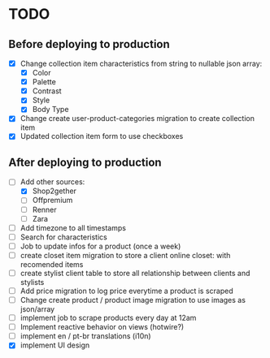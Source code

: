 # TODO

## Before deploying to production

- [x] Change collection item characteristics from string to nullable json array:
  - [x] Color
  - [x] Palette
  - [x] Contrast
  - [x] Style
  - [x] Body Type
- [x] Change create user-product-categories migration to create collection item
- [x] Updated collection item form to use checkboxes

## After deploying to production

- [ ] Add other sources:
  - [x] Shop2gether
  - [ ] Offpremium
  - [ ] Renner
  - [ ] Zara
- [ ] Add timezone to all timestamps
- [ ] Search for characteristics
- [ ] Job to update infos for a product (once a week)
- [ ] create closet item migration to store a client online closet: with recomended items
- [ ] create stylist client table to store all relationship between clients and stylists
- [ ] Add price migration to log price everytime a product is scraped
- [ ] Change create product / product image migration to use images as json/array
- [ ] implement job to scrape products every day at 12am
- [ ] Implement reactive behavior on views (hotwire?)
- [ ] implement en / pt-br translations (i10n)
- [x] implement UI design
